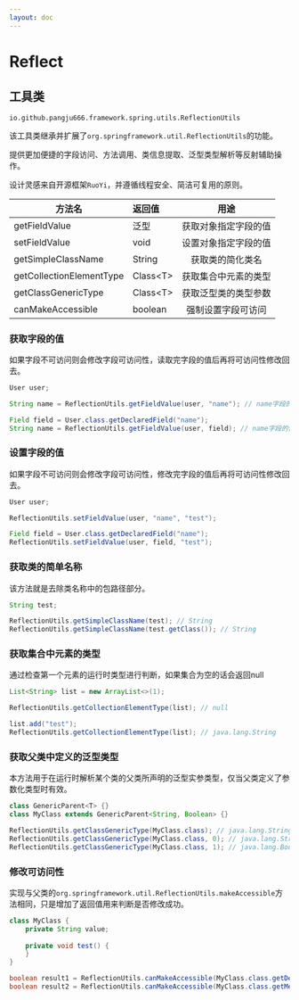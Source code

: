 ```yaml
---
layout: doc
---
```


# Reflect

## 工具类
`io.github.pangju666.framework.spring.utils.ReflectionUtils`

该工具类继承并扩展了`org.springframework.util.ReflectionUtils`的功能。

提供更加便捷的字段访问、方法调用、类信息提取、泛型类型解析等反射辅助操作。

设计灵感来自开源框架`RuoYi`，并遵循线程安全、简洁可复用的原则。

| 方法名                      | 返回值       |        用途        |
|--------------------------|:----------|:----------------:|
| getFieldValue            | 泛型        |    获取对象指定字段的值    |
| setFieldValue            | void      |    设置对象指定字段的值    |
| getSimpleClassName       | String    |     获取类的简化类名     |
| getCollectionElementType | Class\<T> |    获取集合中元素的类型    |
| getClassGenericType      | Class\<T> |    获取泛型类的类型参数    |
| canMakeAccessible        | boolean   |    强制设置字段可访问     |

### 获取字段的值
如果字段不可访问则会修改字段可访问性，读取完字段的值后再将可访问性修改回去。

```java
User user;

String name = ReflectionUtils.getFieldValue(user, "name"); // name字段的值

Field field = User.class.getDeclaredField("name");
String name = ReflectionUtils.getFieldValue(user, field); // name字段的值
```

### 设置字段的值
如果字段不可访问则会修改字段可访问性，修改完字段的值后再将可访问性修改回去。

```java
User user;

ReflectionUtils.setFieldValue(user, "name", "test");

Field field = User.class.getDeclaredField("name");
ReflectionUtils.setFieldValue(user, field, "test");
```

### 获取类的简单名称
该方法就是去除类名称中的包路径部分。

```java
String test;

ReflectionUtils.getSimpleClassName(test); // String
ReflectionUtils.getSimpleClassName(test.getClass()); // String
```

### 获取集合中元素的类型
通过检查第一个元素的运行时类型进行判断，如果集合为空的话会返回null

```java
List<String> list = new ArrayList<>(1);

ReflectionUtils.getCollectionElementType(list); // null

list.add("test");
ReflectionUtils.getCollectionElementType(list); // java.lang.String
```

### 获取父类中定义的泛型类型
本方法用于在运行时解析某个类的父类所声明的泛型实参类型，仅当父类定义了参数化类型时有效。

```java
class GenericParent<T> {}
class MyClass extends GenericParent<String, Boolean> {}

ReflectionUtils.getClassGenericType(MyClass.class); // java.lang.String
ReflectionUtils.getClassGenericType(MyClass.class, 0); // java.lang.String
ReflectionUtils.getClassGenericType(MyClass.class, 1); // java.lang.Boolean
```

### 修改可访问性
实现与父类的`org.springframework.util.ReflectionUtils.makeAccessible`方法相同，只是增加了返回值用来判断是否修改成功。

```java
class MyClass {
    private String value;
    
    private void test() {
    }
}

boolean result1 = ReflectionUtils.canMakeAccessible(MyClass.class.getDeclaredField("value"));
boolean result2 = ReflectionUtils.canMakeAccessible(MyClass.class.getMethod("test"));
```
